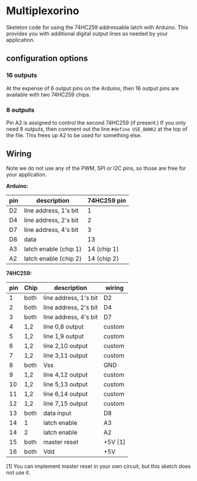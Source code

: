 # Multiplexorino

Skeleton code for using the 74HC259 addressable latch with Arduino. This provides you with additional digital output lines as needed by your application.

## configuration options

### 16 outputs

At the expense of 6 output pins on the Arduino, then 16 output pins are available with two 74HC259 chips.

### 8 outputs

Pin A2 is assigned to control the second 74HC259 (if present.) If you only need 8 outputs, then comment out the line `#define USE_BANK2` at the top of the file. This frees up A2 to be used for something else.

## Wiring

Note we do not use any of the PWM, SPI or I2C pins, so those are free for your application.

**Arduino:**

| pin | description           | 74HC259 pin |
|-----|-----------------------|-------------|
| D2  | line address, 1's bit | 1           |
| D4  | line address, 2's bit | 2           |
| D7  | line address, 4's bit | 3           |
| D8  | data                  | 13          |
| A3  | latch enable (chip 1) | 14 (chip 1) |
| A2  | latch enable (chip 2) | 14 (chip 2) |

**74HC259:**

| pin | Chip | description            | wiring  |
|-----|------|------------------------|---------|
| 1   | both | line address, 1's bit  | D2      |
| 2   | both | line address, 2's bit  | D4      |
| 3   | both | line address, 4's bit  | D7      |
| 4   | 1,2  | line 0,8 output        | custom  |
| 5   | 1,2  | line 1,9 output        | custom  |
| 6   | 1,2  | line 2,10 output       | custom  |
| 7   | 1,2  | line 3,11 output       | custom  |
| 8   | both | Vss                    | GND     |
| 9   | 1,2  | line 4,12 output       | custom  |
| 10  | 1,2  | line 5,13 output       | custom  |
| 11  | 1,2  | line 6,14 output       | custom  |
| 12  | 1,2  | line 7,15 output       | custom  |
| 13  | both | data input             | D8      |
| 14  | 1    | latch enable           | A3      |
| 14  | 2    | latch enable           | A2      |
| 15  | both | master reset           | +5V \[1] |
| 16  | both | Vdd                    | +5V     |

\[1] You can implement master reset in your own circuit, but this sketch does not use it.
